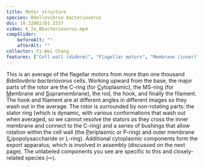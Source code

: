 ```yaml
---
title: Motor structure
species: Bdellovibrio bacteriovorus 
doi: 10.22002/D1.1537
video: 6_2a_Bbacteriovorus.mp4
compSlider:
    beforeAlt: ""
    afterAlt: ""
collector: Yi-Wei Chang
features: ["Cell wall (diderm)", "Flagellar motors", "Membrane (inner)", "Membrane (outer)"]
---
```


This is an average of the flagellar motors from more than one thousand *Bdellovibrio bacteriovorus* cells. Working upward from the base, the major parts of the rotor are the C-ring (for <u>C</u>ytoplasmic), the MS-ring (for <u>M</u>embrane and <u>S</u>upramembrane), the rod, the hook, and finally the filament. The hook and filament are at different angles in different images so they wash out in the average. The rotor is surrounded by non-rotating parts: the stator ring (which is dynamic, with various conformations that wash out when averaged, so we cannot resolve the stators as they cross the inner membrane and connect to the C-ring) and a series of bushings that allow rotation within the cell wall (the <u>P</u>eriplasmic or P-ring) and outer membrane (<u>L</u>ipopolysaccharide or L-ring). Additional cytoplasmic components form the export apparatus, which is involved in assembly (discussed on the next page). The unlabeled components you see are specific to this and closely-related species (⇨).


